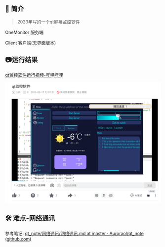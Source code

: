 ## 🎄 简介

> 2023年写的一个qt屏幕监控软件


OneMonitor 服务端

Client  客户端(无界面版本)

## 📷运行结果

[qt监控软件运行视频-哔哩哔哩](https://b23.tv/OwGrthk)

![image-20240510201105574](README.assets/image-20240510201105574.png)

##  🛠️ 难点-网络通讯

参考笔记:  [qt_note/网络通讯/网络通讯.md at master · Auroraol/qt_note (github.com)](https://github.com/Auroraol/qt_note/blob/master/网络通讯/网络通讯.md)
